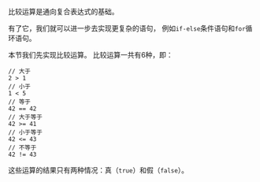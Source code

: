 比较运算是通向复合表达式的基础。

有了它，我们就可以进一步去实现更复杂的语句，
例如`if-else`条件语句和`for`循环语句。

本节我们先实现比较运算。
比较运算一共有6种，即：

```z
// 大于
2 > 1 
// 小于
1 < 5
// 等于
42 == 42
// 大于等于
42 >= 41
// 小于等于
42 <= 43
// 不等于
42 != 43
```

这些运算的结果只有两种情况：真（`true`）和假（`false`）。